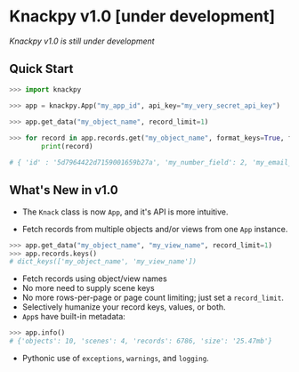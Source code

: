 # Knackpy v1.0 [under development]

*Knackpy v1.0 is still under development*

## Quick Start

```python
>>> import knackpy

>>> app = knackpy.App("my_app_id", api_key="my_very_secret_api_key")
   
>>> app.get_data("my_object_name", record_limit=1)

>>> for record in app.records.get("my_object_name", format_keys=True, format_values=True):
        print(record)

# { 'id' : '5d7964422d7159001659b27a', 'my_number_field': 2, 'my_email_field': 'knackpy_user@genius.town' }  

```

## What's New in v1.0

* The `Knack` class is now `App`, and it's API is more intuitive.

* Fetch records from multiple objects and/or views from one `App` instance.

```python
>>> app.get_data("my_object_name", "my_view_name", record_limit=1)
>>> app.records.keys()
# dict_keys(['my_object_name', 'my_view_name'])

```

* Fetch records using object/view names
* No more need to supply scene keys
* No more rows-per-page or page count limiting; just set a `record_limit`.
* Selectively humanize your record keys, values, or both. 
* `App`s have built-in metadata:

```python
>>> app.info()
# {'objects': 10, 'scenes': 4, 'records': 6786, 'size': '25.47mb'}
```

* Pythonic use of `exceptions`, `warnings`, and `logging`.
